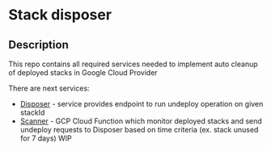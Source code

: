 # Stack disposer

## Description

This repo contains all required services needed to implement auto cleanup of deployed stacks in Google Cloud Provider

There are next services:

* [Disposer](/disposer/README.md) - service provides endpoint to run undeploy operation on given stackId
* [Scanner](/scanner/README.md) - GCP Cloud Function which monitor deployed stacks and send undeploy requests to Disposer based on time criteria (ex. stack unused for 7 days) WIP
